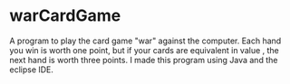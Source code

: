 # warCardGame
A program to play the card game "war" against the computer. Each hand you win is worth one point, but if your cards are
equivalent in value , the next hand is worth three points. I made this program using Java and the eclipse IDE.

